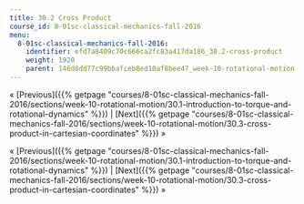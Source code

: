 ```yaml
---
title: 30.2 Cross Product
course_id: 8-01sc-classical-mechanics-fall-2016
menu:
  8-01sc-classical-mechanics-fall-2016:
    identifier: efd7a8409c70c666ca2fc83a417da186_30.2-cross-product
    weight: 1920
    parent: 146d8dd77c99bbafceb8ed10af8bee47_week-10-rotational-motion
---
```

« [Previous]({{% getpage "courses/8-01sc-classical-mechanics-fall-2016/sections/week-10-rotational-motion/30.1-introduction-to-torque-and-rotational-dynamics" %}}) | [Next]({{% getpage "courses/8-01sc-classical-mechanics-fall-2016/sections/week-10-rotational-motion/30.3-cross-product-in-cartesian-coordinates" %}}) »

« [Previous]({{% getpage "courses/8-01sc-classical-mechanics-fall-2016/sections/week-10-rotational-motion/30.1-introduction-to-torque-and-rotational-dynamics" %}}) | [Next]({{% getpage "courses/8-01sc-classical-mechanics-fall-2016/sections/week-10-rotational-motion/30.3-cross-product-in-cartesian-coordinates" %}}) »